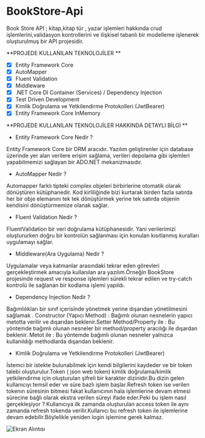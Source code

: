 # BookStore-Api

Book Store API ; kitap,kitap tür , yazar işlemleri hakkında crud işlemlerini,validasyon kontrollerini ve ilişkisel tabanlı bir modelleme işlenerek oluşturulmuş bir API projesidir.

**PROJEDE KULLANILAN TEKNOLOJİLER **
 - [x] Entity Framework Core
 - [x] AutoMapper
 - [x] Fluent Validation
 - [x] Middleware
 - [x] .NET Core DI Container (Services) / Dependency Injection
 - [x] Test Driven Development
 - [x] Kimlik Doğrulama ve Yetkilendirme Protokolleri (JwtBearer)
 - [x] Entity Framework Core InMemory

**PROJEDE KULLANILAN TEKNOLOJİLER HAKKINDA DETAYLI BİLGİ **
 - Entity Framework Core Nedir ?
 
 Entity Framework Core bir ORM aracıdır. Yazılım geliştirenler için database üzerinde yer alan verilere erişim sağlama, verileri depolama gibi işlemleri 
 yapabilmemizi sağlayan bir ADO.NET mekanizmasıdır.
 
- AutoMapper Nedir ?

Automapper farklı tipteki complex objeleri birbirlerine otomatik olarak dönüştüren kütüphanedir. Kod kirliliğinde bizi kurtarak birden fazla satırda her 
bir obje elemanını tek tek dönüştürmek yerine tek satırda objenin kendisini dönüştürmemize olanak sağlar.

- Fluent Validation Nedir ?

FluentValidation bir veri doğrulama kütüphanesidir. Yani verilerimizi oluştururken doğru bir kontrolün sağlanması için konulan kısıtlanmış kuralları uygulamayı sağlar.

- Middleware(Ara Uygulama) Nedir ?

Uygulamalar veya katmanlar arasındaki tekrar eden görevleri gerçekleştirmek amacıyla kullanılan ara yazılım.Örneğin BookStore projesinde request 
ve response işlemleri sürekli tekrar edilen ve try-catch kontrolü ile sağlanan bir kodlama işlemi yapıldı.

- Dependency Injection Nedir ?

Bağımlılıkları bir sınıf içerisinde yönetmek yerine dışarıdan yönetilmesini sağlamak . Constructor (Yapıcı Method) : Bağımlı olunan nesnelerin yapıcı metotta 
verilir ve dışarıdan beklenir.Setter Method/Property ile : Bu yöntemde bağımlı olunan nesneler bir method/property aracılığı ile dışardan beklenir. 
Metot ile : Bu yöntemde bağımlı olunan nesneler yalnızca kullanıldığı methodlarda dışarıdan beklenir.

- Kimlik Doğrulama ve Yetkilendirme Protokolleri (JwtBearer)

İstemci bir istekte bulunabilmek için kendi bilgilerini kaydeder ve bir token talebi oluşturulur.Token ( json web token) kimlik doğrulama/kimlik yetkilendirme 
için oluşturulan şifreli bir karakter dizinidir.Bu dizin gelen kullanıcıyı temsil eder ve süre bazlı işlem başlar.Refresh token ise verilen tokenın süresinin bitmesi 
fakat kullanıcının hala işlemlerine devam etmesi sürecine bağlı olarak ekstra verilen süreyi ifade eder.Peki bu işlem nasıl gerçekleşiyor ? Kullanıcıya ilk zamanda oluşturulan 
access token ile aynı zamanda refresh tokenda verilir.Kullanıcı bu refresh token ile işlemlerine devam edebilir.Böylelikle yeniden login işlemine gerek kalmaz.


![Ekran Alıntısı](https://user-images.githubusercontent.com/63001162/156026083-4c3efdfc-d36d-4efe-b355-bbaaff33f6f2.PNG)





